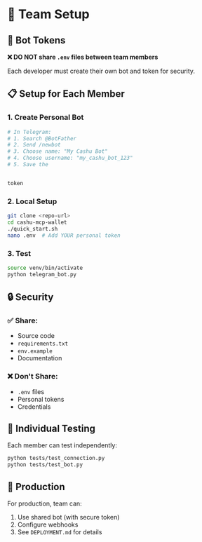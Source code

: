 # 👥 Team Setup

## 🔑 Bot Tokens

**❌ DO NOT share `.env` files between team members**

Each developer must create their own bot and token for security.

## 📋 Setup for Each Member

### 1. Create Personal Bot
```bash
# In Telegram:
# 1. Search @BotFather
# 2. Send /newbot
# 3. Choose name: "My Cashu Bot"
# 4. Choose username: "my_cashu_bot_123"
# 5. Save the 


token
```

### 2. Local Setup
```bash
git clone <repo-url>
cd cashu-mcp-wallet
./quick_start.sh
nano .env  # Add YOUR personal token
```

### 3. Test
```bash
source venv/bin/activate
python telegram_bot.py
```

## 🔒 Security

### ✅ Share:
- Source code
- `requirements.txt`
- `env.example`
- Documentation

### ❌ Don't Share:
- `.env` files
- Personal tokens
- Credentials

## 🧪 Individual Testing

Each member can test independently:

```bash
python tests/test_connection.py
python tests/test_bot.py
```

## 🚀 Production

For production, team can:
1. Use shared bot (with secure token)
2. Configure webhooks
3. See `DEPLOYMENT.md` for details
